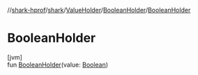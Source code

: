 //[shark-hprof](../../../../index.md)/[shark](../../index.md)/[ValueHolder](../index.md)/[BooleanHolder](index.md)/[BooleanHolder](-boolean-holder.md)

# BooleanHolder

[jvm]\
fun [BooleanHolder](-boolean-holder.md)(value: [Boolean](https://kotlinlang.org/api/latest/jvm/stdlib/kotlin/-boolean/index.html))
